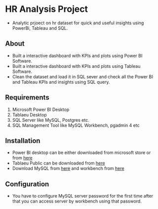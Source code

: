 # HR Analysis Project

* Analytic prjoect on hr dataset for quick and useful insights using PowerBi, Tableau and SQL.

## About

* Built a interactive dashboard with KPIs and plots using Power BI Software.
* Built a interactive dashboard with KPIs and plots using Tableau Software.
* Clean the dataset and load it in SQL sever and check all the Power BI and Tableau KPIs and insights using SQL query.

## Requirements

1. Microsoft Power BI Desktop
2. Tablaeu Desktop
3. SQL Server like MySQL, Postgres etc.
4. SQL Management Tool like MySQL Workbench, pgadmin 4 etc

## Installation

* Power BI desktop can be either downloaded from microsoft store or from <a href='https://powerbi.microsoft.com/en-in/desktop/'>here</a>
* Tablaeu Public can be downloaded from <a href='https://www.tableau.com/products/public/download'>here</a>
* Download MySQL from <a href='https://dev.mysql.com/downloads/mysql/'>here</a> and workbench from <a href='https://dev.mysql.com/downloads/workbench/'>here</a>

## Configuration

* You have to configure MySQL server password for the first time after that you can access server by workbench using that password.
